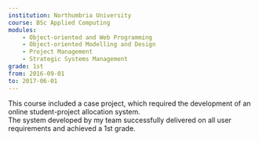 ```yaml
---
institution: Northumbria University 
course: BSc Applied Computing
modules:
    - Object-oriented and Web Programming
    - Object-oriented Modelling and Design
    - Project Management
    - Strategic Systems Management
grade: 1st
from: 2016-09-01
to: 2017-06-01
---
```


This course included a case project, which required the development of an online student-project allocation system.<br>The system developed by my team successfully delivered on all user requirements and achieved a 1st grade.